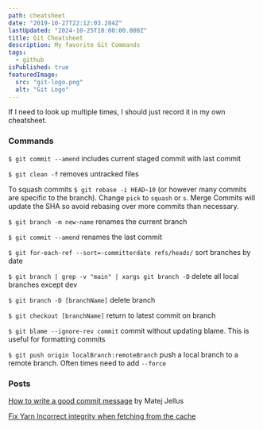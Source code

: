 ```yaml
---
path: cheatsheet
date: "2019-10-27T22:12:03.284Z"
lastUpdated: "2024-10-25T10:00:00.000Z"
title: Git Cheatsheet
description: My favorite Git Commands
tags:
  - github
isPublished: true
featuredImage:
  src: "git-logo.png"
  alt: "Git Logo"
---
```


If I need to look up multiple times, I should just record it in my own cheatsheet.

### Commands

`$ git commit --amend` includes current staged commit with last commit

`$ git clean -f` removes untracked files

To squash commits `$ git rebase -i HEAD~10` (or however many commits are specific to the branch). Change `pick` to `squash` or `s`. Merge Commits will update the SHA so avoid rebasing over more commits than necessary.

`$ git branch -m new-name` renames the current branch

`$ git commit --amend` renames the last commit

`$ git for-each-ref --sort=-committerdate refs/heads/` sort branches by date

`$ git branch | grep -v "main" | xargs git branch -D` delete all local branches except dev

`$ git branch -D [branchName]` delete branch

`$ git checkout [branchName]` return to latest commit on branch

`$ git blame --ignore-rev commit` commit without updating blame. This is useful for formatting commits

`$ git push origin localBranch:remoteBranch` push a local branch to a remote branch. Often times need to add `--force`

### Posts

[How to write a good commit message](https://juffalow.com/other/write-good-git-commit-message) by Matej Jellus

[﻿Fix Yarn Incorrect integrity when fetching from the cache](https://marcusmth.com/solve-yarn-incorrect-integrity-when-fetching-from-the-cache/)
